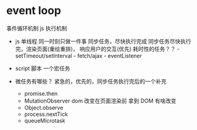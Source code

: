 # event loop
事件循环机制  js 执行机制

- js 单线程
    同一时刻只做一件事
    同步任务，尽快执行完成
    同步任务尽快执行完，渲染页面(重绘重排)， 响应用户的交互(优先)
    耗时性的任务？？
        - setTimeout/setInterval
        - fetch/ajax
        - eventListener
- script 脚本
    一个宏任务

- 微任务有哪些？
    紧急的，优先的，同步任务执行完后的一个补充
    - promise.then
    - MutationObserver
        dom 改变在页面渲染前 拿到 DOM 有啥改变
    - Object.observe
    - process.nextTick
    - queueMicrotask


